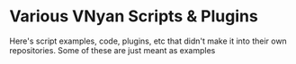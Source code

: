 # Various VNyan Scripts & Plugins
Here's script examples, code, plugins, etc that didn't make it into their own repositories. Some of these are just meant as examples